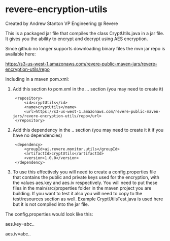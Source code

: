# revere-encryption-utils

Created by Andrew Stanton VP Engineering @ Revere

This is a packaged jar file that compiles the class CryptUtils.java in a jar file.  It gives you the ability to encrypt and decrypt using AES encryption.

Since github no longer supports downloading binary files the mvn jar repo is available here:

https://s3-us-west-1.amazonaws.com/revere-public-maven-jars/revere-encryption-utils/repo

Including in a maven pom.xml:

1. Add this section to pom.xml in the <repositories>...</repositories> section (you may need to create it)

		<repository>
			<id>cryptUtils</id>
			<name>cryptUtils</name>
			<url>https://s3-us-west-1.amazonaws.com/revere-public-maven-jars/revere-encryption-utils/repo</url>
		</repository>
    
2. Add this dependency in the <dependencies> .. </dependencies> section (you may need to create it it if you have no dependencies)

		<dependency>
			<groupId>ai.revere.monitor.utils</groupId>
			<artifactId>cryptUtils</artifactId>
			<version>1.0.0</version>
		</dependency>

3. To use this effectively you will need to create a config.properties file that contains the public and private keys used for the encryption, with the values aes.key and aes.iv respectively.  You will need to put these files in the main/src/properties folder in the maven project you are building.  If you want to test it also you will need to copy to the test/resources section as well.  Example CryptUtilsTest.java is used here but it is not compiled into the jar file.

The config.properties would look like this:

aes.key=abc..

aes.iv=abc..
